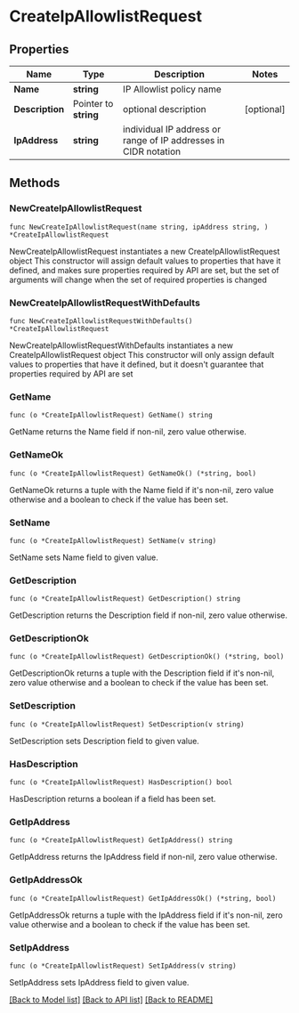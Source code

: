 # CreateIpAllowlistRequest

## Properties

Name | Type | Description | Notes
------------ | ------------- | ------------- | -------------
**Name** | **string** | IP Allowlist policy name | 
**Description** | Pointer to **string** | optional description | [optional] 
**IpAddress** | **string** | individual IP address or range of IP addresses in CIDR notation | 

## Methods

### NewCreateIpAllowlistRequest

`func NewCreateIpAllowlistRequest(name string, ipAddress string, ) *CreateIpAllowlistRequest`

NewCreateIpAllowlistRequest instantiates a new CreateIpAllowlistRequest object
This constructor will assign default values to properties that have it defined,
and makes sure properties required by API are set, but the set of arguments
will change when the set of required properties is changed

### NewCreateIpAllowlistRequestWithDefaults

`func NewCreateIpAllowlistRequestWithDefaults() *CreateIpAllowlistRequest`

NewCreateIpAllowlistRequestWithDefaults instantiates a new CreateIpAllowlistRequest object
This constructor will only assign default values to properties that have it defined,
but it doesn't guarantee that properties required by API are set

### GetName

`func (o *CreateIpAllowlistRequest) GetName() string`

GetName returns the Name field if non-nil, zero value otherwise.

### GetNameOk

`func (o *CreateIpAllowlistRequest) GetNameOk() (*string, bool)`

GetNameOk returns a tuple with the Name field if it's non-nil, zero value otherwise
and a boolean to check if the value has been set.

### SetName

`func (o *CreateIpAllowlistRequest) SetName(v string)`

SetName sets Name field to given value.


### GetDescription

`func (o *CreateIpAllowlistRequest) GetDescription() string`

GetDescription returns the Description field if non-nil, zero value otherwise.

### GetDescriptionOk

`func (o *CreateIpAllowlistRequest) GetDescriptionOk() (*string, bool)`

GetDescriptionOk returns a tuple with the Description field if it's non-nil, zero value otherwise
and a boolean to check if the value has been set.

### SetDescription

`func (o *CreateIpAllowlistRequest) SetDescription(v string)`

SetDescription sets Description field to given value.

### HasDescription

`func (o *CreateIpAllowlistRequest) HasDescription() bool`

HasDescription returns a boolean if a field has been set.

### GetIpAddress

`func (o *CreateIpAllowlistRequest) GetIpAddress() string`

GetIpAddress returns the IpAddress field if non-nil, zero value otherwise.

### GetIpAddressOk

`func (o *CreateIpAllowlistRequest) GetIpAddressOk() (*string, bool)`

GetIpAddressOk returns a tuple with the IpAddress field if it's non-nil, zero value otherwise
and a boolean to check if the value has been set.

### SetIpAddress

`func (o *CreateIpAllowlistRequest) SetIpAddress(v string)`

SetIpAddress sets IpAddress field to given value.



[[Back to Model list]](../README.md#documentation-for-models) [[Back to API list]](../README.md#documentation-for-api-endpoints) [[Back to README]](../README.md)


